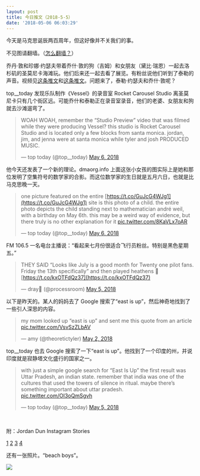 ```yaml
---
layout: post
title: 今日推文（2018-5-5）
date: '2018-05-06 06:03:29'
---
```



今天是马克思诞辰两百周年，但这好像并不关我们的事。

不见图请翻墙。（[怎么翻墙？](/how-to-VPN)）

乔丹·敦和珍娜·约瑟夫带着乔什·敦的狗（吉姆）和女朋友（黛比·瑞恩）一起去洛杉矶的圣莫尼卡海滩玩。他们后来还一起去看了展览。有粉丝说他们听到了泰勒的声音。视频见[这条推文](https://twitter.com/mutantkidsbr/status/992973489333301249?s=21)和[这条推文](https://twitter.com/micdroptyler/status/992825977741938688?s=21)。问题来了，泰勒·约瑟夫和乔什·敦呢？

top__today 发现乐队制作《Vessel》的录音室 Rocket Carousel Studio 离圣莫尼卡只有几个街区远。可能乔什和泰勒正在录音室录音，他们的老婆、女朋友和狗就去沙滩遛弯了。

> WOAH WOAH, remember the “Studio Preview” video that was filmed while they were producing Vessel? this studio is Rocket Carousel Studio and is located only a few blocks from santa monica. jordan, jim, and jenna were at santa monica while tyler and josh PRODUCED MUSIC.
> 
> — top today (@top__today) [May 6, 2018](https://twitter.com/top__today/status/992957546184036352?ref_src=twsrc%5Etfw)

<script async="" charset="utf-8" src="https://platform.twitter.com/widgets.js"></script>

他今天还发表了一个新的理论。dmaorg.info 上面这张小女孩的图实际上是她和那位发明了空集符号的数学家的合影。而这位数学家的生日就是五月六日，也就是比马克思晚一天。

> one picture featured on the entire [https://t.co/GuJcG4WJg1](https://t.co/GuJcG4WJg1) site is this photo of a child. the entire photo depicts the child standing next to mathematician andré weil, with a birthday on May 6th. this may be a weird way of evidence, but there truly is no other explanation for it [pic.twitter.com/8KaVLx7oAR](https://t.co/8KaVLx7oAR)
> 
> — top today (@top__today) [May 6, 2018](https://twitter.com/top__today/status/992955443008999424?ref_src=twsrc%5Etfw)

<script async="" charset="utf-8" src="https://platform.twitter.com/widgets.js"></script>

FM 106.5 一名电台主播说：“看起来七月份很适合飞行员粉丝。特别是黑色星期五。”

> THEY SAID “Looks like July is a good month for Twenty one pilot fans. Friday the 13th specifically” and then played heathens 👀 [https://t.co/kxOTFdQz37](https://t.co/kxOTFdQz37)
> 
> — dray🤩 (@processroom) [May 5, 2018](https://twitter.com/processroom/status/992833167143899136?ref_src=twsrc%5Etfw)

<script async="" charset="utf-8" src="https://platform.twitter.com/widgets.js"></script>

以下是昨天的。某人的妈妈去了 Google 搜索了“east is up”，然后神奇地找到了一些引人深思的内容。

> my mom looked up “east is up” and sent me this quote from an article [pic.twitter.com/VsvSzZLbAV](https://t.co/VsvSzZLbAV)
> 
> — amy (@theoretictyler) [May 2, 2018](https://twitter.com/theoretictyler/status/991778907803324422?ref_src=twsrc%5Etfw)

<script async="" charset="utf-8" src="https://platform.twitter.com/widgets.js"></script>

top__today 也去 Google 搜索了一下“east is up”。他找到了一个印度的州，并说印度就是寂静塔文化盛行的国家之一。

> with just a simple google search for “East Is Up” the first result was Uttar Pradesh, an indian state. remember that india was one of the cultures that used the towers of silence in ritual. maybe there’s something important about uttar pradesh. [pic.twitter.com/OI3oQmSgvh](https://t.co/OI3oQmSgvh)
> 
> — top today (@top__today) [May 5, 2018](https://twitter.com/top__today/status/992573722497355776?ref_src=twsrc%5Etfw)

<script async="" charset="utf-8" src="https://platform.twitter.com/widgets.js"></script>

 

附：Jordan Dun Instagram Stories

[1](https://scontent-lga3-1.cdninstagram.com/vp/78cee09b6e378b51970868e8de35fbbb/5AF1845F/t50.12441-16/31966572_537470709987940_3717536508400058055_n.mp4) [2](https://scontent-lga3-1.cdninstagram.com/vp/7dad404de7cae705e7eea1ea7beeaa81/5AF14274/t50.12441-16/31998956_337018776821121_2686734800699850951_n.mp4) [3](https://scontent-lga3-1.cdninstagram.com/vp/0c551f960f9100b01d52c59e54c21db0/5AF12D46/t50.12441-16/31878319_200651227208900_3861398998278927006_n.mp4) [4](https://scontent-lga3-1.cdninstagram.com/vp/bb72590608a7beae2eff3e34cd96400b/5AF155A8/t50.12441-16/31072828_964914570357441_4421983250183311085_n.mp4)

还有一张照片。“beach boys”。

[![](https://i0.wp.com/res.cloudinary.com/du5vcylqh/image/upload/h_300,w_169/v1545555232/6F44FD03-B01C-4249-AD05-2036FB2885EC_rnwtvd.jpg?resize=169%2C300&ssl=1)](https://i1.wp.com/res.cloudinary.com/du5vcylqh/image/upload/v1545555232/6F44FD03-B01C-4249-AD05-2036FB2885EC_v0cgnq.jpg?ssl=1)


